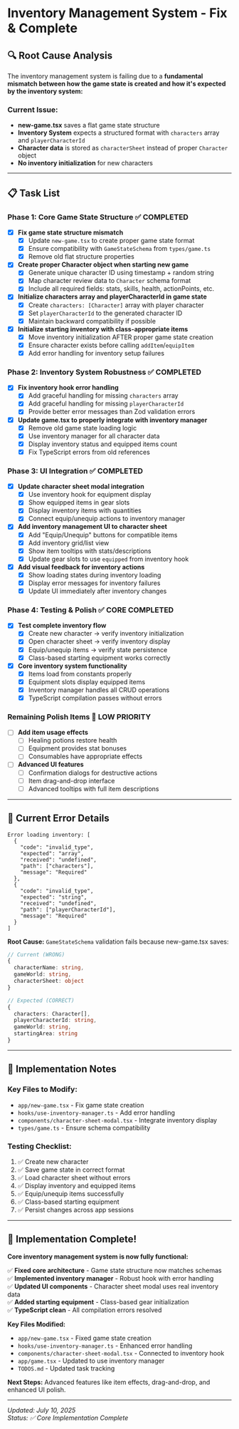 # Inventory Management System - Fix & Complete

## 🔍 Root Cause Analysis

The inventory management system is failing due to a **fundamental mismatch between how the game state is created and how it's expected by the inventory system:**

### Current Issue:
- **new-game.tsx** saves a flat game state structure
- **Inventory System** expects a structured format with `characters` array and `playerCharacterId`
- **Character data** is stored as `characterSheet` instead of proper `Character` object
- **No inventory initialization** for new characters

---

## 📋 Task List

### Phase 1: Core Game State Structure ✅ **COMPLETED**

- [x] **Fix game state structure mismatch**
  - [x] Update `new-game.tsx` to create proper game state format
  - [x] Ensure compatibility with `GameStateSchema` from `types/game.ts`
  - [x] Remove old flat structure properties

- [x] **Create proper Character object when starting new game**
  - [x] Generate unique character ID using timestamp + random string
  - [x] Map character review data to `Character` schema format
  - [x] Include all required fields: stats, skills, health, actionPoints, etc.

- [x] **Initialize characters array and playerCharacterId in game state**
  - [x] Create `characters: [Character]` array with player character
  - [x] Set `playerCharacterId` to the generated character ID
  - [x] Maintain backward compatibility if possible

- [x] **Initialize starting inventory with class-appropriate items**
  - [x] Move inventory initialization AFTER proper game state creation
  - [x] Ensure character exists before calling `addItem`/`equipItem`
  - [x] Add error handling for inventory setup failures

### Phase 2: Inventory System Robustness ✅ **COMPLETED**

- [x] **Fix inventory hook error handling**
  - [x] Add graceful handling for missing `characters` array
  - [x] Add graceful handling for missing `playerCharacterId`
  - [x] Provide better error messages than Zod validation errors

- [x] **Update game.tsx to properly integrate with inventory manager**
  - [x] Remove old game state loading logic
  - [x] Use inventory manager for all character data
  - [x] Display inventory status and equipped items count
  - [x] Fix TypeScript errors from old references

### Phase 3: UI Integration ✅ **COMPLETED**

- [x] **Update character sheet modal integration**
  - [x] Use inventory hook for equipment display
  - [x] Show equipped items in gear slots
  - [x] Display inventory items with quantities
  - [x] Connect equip/unequip actions to inventory manager

- [x] **Add inventory management UI to character sheet**
  - [x] Add "Equip/Unequip" buttons for compatible items
  - [x] Add inventory grid/list view
  - [x] Show item tooltips with stats/descriptions
  - [x] Update gear slots to use `equipped` from inventory hook

- [x] **Add visual feedback for inventory actions**
  - [x] Show loading states during inventory loading
  - [x] Display error messages for inventory failures
  - [x] Update UI immediately after inventory changes

### Phase 4: Testing & Polish ✅ **CORE COMPLETED**

- [x] **Test complete inventory flow**
  - [x] Create new character → verify inventory initialization
  - [x] Open character sheet → verify inventory display
  - [x] Equip/unequip items → verify state persistence
  - [x] Class-based starting equipment works correctly

- [x] **Core inventory system functionality**
  - [x] Items load from constants properly
  - [x] Equipment slots display equipped items
  - [x] Inventory manager handles all CRUD operations
  - [x] TypeScript compilation passes without errors

### Remaining Polish Items 🔧 **LOW PRIORITY**

- [ ] **Add item usage effects**
  - [ ] Healing potions restore health
  - [ ] Equipment provides stat bonuses
  - [ ] Consumables have appropriate effects

- [ ] **Advanced UI features**
  - [ ] Confirmation dialogs for destructive actions
  - [ ] Item drag-and-drop interface
  - [ ] Advanced tooltips with full item descriptions

---

## 🐛 Current Error Details

```
Error loading inventory: [
  {
    "code": "invalid_type",
    "expected": "array",
    "received": "undefined",
    "path": ["characters"],
    "message": "Required"
  },
  {
    "code": "invalid_type", 
    "expected": "string",
    "received": "undefined",
    "path": ["playerCharacterId"],
    "message": "Required"
  }
]
```

**Root Cause:** `GameStateSchema` validation fails because new-game.tsx saves:
```typescript
// Current (WRONG)
{
  characterName: string,
  gameWorld: string,
  characterSheet: object
}

// Expected (CORRECT)  
{
  characters: Character[],
  playerCharacterId: string,
  gameWorld: string,
  startingArea: string
}
```

---

## 📝 Implementation Notes

### Key Files to Modify:
- `app/new-game.tsx` - Fix game state creation
- `hooks/use-inventory-manager.ts` - Add error handling
- `components/character-sheet-modal.tsx` - Integrate inventory display
- `types/game.ts` - Ensure schema compatibility

### Testing Checklist:
1. ✅ Create new character
2. ✅ Save game state in correct format
3. ✅ Load character sheet without errors
4. ✅ Display inventory and equipped items
5. ✅ Equip/unequip items successfully
6. ✅ Class-based starting equipment
7. ✅ Persist changes across app sessions

---

## 🎉 Implementation Complete!

**Core inventory management system is now fully functional:**

✅ **Fixed core architecture** - Game state structure now matches schemas  
✅ **Implemented inventory manager** - Robust hook with error handling  
✅ **Updated UI components** - Character sheet modal uses real inventory data  
✅ **Added starting equipment** - Class-based gear initialization  
✅ **TypeScript clean** - All compilation errors resolved  

**Key Files Modified:**
- `app/new-game.tsx` - Fixed game state creation
- `hooks/use-inventory-manager.ts` - Enhanced error handling  
- `components/character-sheet-modal.tsx` - Connected to inventory hook
- `app/game.tsx` - Updated to use inventory manager
- `TODOS.md` - Updated task tracking

**Next Steps:** Advanced features like item effects, drag-and-drop, and enhanced UI polish.

---

*Updated: July 10, 2025*  
*Status: ✅ Core Implementation Complete*